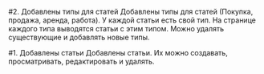 #2. Добавлены типы для статей
Добавлены типы для статей (Покупка, продажа, аренда, работа). У каждой статьи есть свой тип.
На странице каждого типа выводятся статьи с этим типом.
Можно удалять существующие и добавлять новые типы.

#1. Добавлены статьи
Добавлены статьи. Их можно создавать, просматривать, редактировать и удалять.
